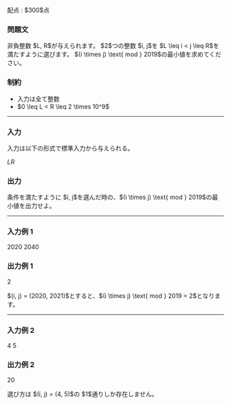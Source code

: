 
<div>

<span>

<span>

<p>
配点 : $300$点
</p>

<div>

<section>

### **問題文**

<p>
非負整数 $L, R$が与えられます。
$2$つの整数 $i, j$を $L \leq i < j \leq R$を満たすように選びます。
$(i \times j) \text{ mod } 2019$の最小値を求めてください。
</p>

</section>

</div>

<div>

<section>

### **制約**

<ul>

<li>
入力は全て整数
</li>

<li>
$0 \leq L < R \leq 2 \times 10^9$
</li>

</ul>

</section>

</div>

---

<div>

<div>

<section>

### **入力**

<p>
入力は以下の形式で標準入力から与えられる。
</p>

<div>

$L$$R$
</div>

</section>

</div>

<div>

<section>

### **出力**

<p>
条件を満たすように $i, j$を選んだ時の、$(i \times j) \text{ mod } 2019$の最小値を出力せよ。
</p>

</section>

</div>

</div>

---

<div>

<section>

### **入力例 1**

<div>

2020 2040

</div>

</section>

</div>

<div>

<section>

### **出力例 1**

<div>

2

</div>

<p>
$(i, j) = (2020, 2021)$とすると、$(i \times j) \text{ mod } 2019  = 2$となります。
</p>

</section>

</div>

---

<div>

<section>

### **入力例 2**

<div>

4 5

</div>

</section>

</div>

<div>

<section>

### **出力例 2**

<div>

20

</div>

<p>
選び方は $(i, j) = (4, 5)$の $1$通りしか存在しません。
</p>

</section>

</div>

</span>

</span>

</div>
